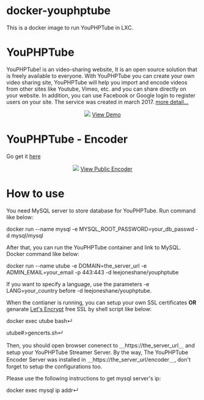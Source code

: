 # docker-youphptube

This is a docker image to run YouPHPTube in LXC.

# YouPHPTube
YouPHPTube! is an video-sharing website, It is an open source solution that is freely available to everyone. With YouPHPTube you can create your own video sharing site, YouPHPTube will help you import and encode videos from other sites like Youtube, Vimeo, etc. and you can share directly on your website. In addition, you can use Facebook or Google login to register users on your site. The service was created in march 2017. [more detail...](https://github.com/DanielnetoDotCom/YouPHPTube)

<div align="center">
<img src="http://www.youphptube.com/img/prints/prints7.png">
<a href="http://demo.youphptube.com/" target="_blank">View Demo</a>
</div>

# YouPHPTube - Encoder
Go get it <a href="https://github.com/DanielnetoDotCom/YouPHPTube-Encoder" target="_blank">here</a>

<div align="center">
<img src="https://youphptube.com/img/prints/encoder.png">
<a href="https://encoder.youphptube.com/" target="_blank">View Public Encoder</a>
</div>

# How to use
You need MySQL server to store database for YouPHPTube. Run command like below:

docker run --name mysql -e MYSQL_ROOT_PASSWORD=your_db_passwd -d mysql/mysql

After that, you can run the YouPHPTube container and link to MySQL. Docker command like below:

docker run --name utube -e DOMAIN=the_server_url -e ADMIN_EMAIL=your_email -p 443:443 -d leejoneshane/youphptube

If you want to specify a language, use the parameters -e LANG=your_country before -d leejoneshane/youphptube.

When the contianer is running, you can setup your own SSL certificates **OR** genarate [Let's Encrypt](https://letsencrypt.org/) free SSL by shell script like below:

docker exec utube bash↵

utube#>gencerts.sh↵

Then, you should open browser conenect to ＿https://the_server_url＿ and setup your YouPHPTube Streamer Server. By the way, The YouPHPTube Encoder Server was installed in ＿https://the_server_url/encoder＿, don't forget to setup the configurations too.

Please use the following instructions to get mysql server's ip:

docker exec mysql ip addr↵
